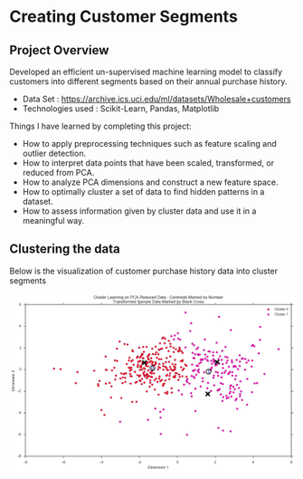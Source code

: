 [//]: # (Image References)

[image1]: ./images/cluster.png "cluster"

# Creating Customer Segments

## Project Overview
Developed an efficient un-supervised machine learning model to classify customers into different segments based on their annual purchase history.
- Data Set : https://archive.ics.uci.edu/ml/datasets/Wholesale+customers
- Technologies used : Scikit-Learn, Pandas, Matplotlib

Things I have learned by completing this project:
- How to apply preprocessing techniques such as feature scaling and outlier detection.
- How to interpret data points that have been scaled, transformed, or reduced from PCA.
- How to analyze PCA dimensions and construct a new feature space.
- How to optimally cluster a set of data to find hidden patterns in a dataset.
- How to assess information given by cluster data and use it in a meaningful way.

## Clustering the data
Below is the visualization of customer purchase history data into cluster segments

![cluster][image1]